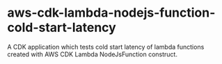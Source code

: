 # aws-cdk-lambda-nodejs-function-cold-start-latency
A CDK application which tests cold start latency of lambda functions created with AWS CDK Lambda NodeJsFunction construct.
